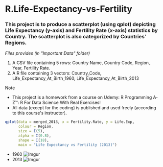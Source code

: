 # R.Life-Expectancy-vs-Fertility

### This project is to produce a scatterplot (using qplot) depicting Life Expectancy (y-axis) and Fertility Rate (x-axis) statistics by Country. The scatterplot is also categorized by Countries' Regions.

_Files provides (in "Important Data" folder)_
1. A CSV file containing 5 rows: Country Name, Country Code, Region, Year, Fertility Rate.
2. A R file containing 3 vectors: Country_Code, Life_Expectancy_At_Birth_1960, Life_Expectancy_At_Birth_2013


> [!NOTE]
> - This project is a homework from a course on Udemy: R Programming A-Z™: R For Data Science With Real Exercises!
> - All data (except for the coding) is published and used freely (according to this course's instructor).


```r
qplot(data = merged_2013, x = Fertility.Rate, y = Life.Exp,
      colour = Region,
      size = I(5),
      alpha = I(0.8),
      shape = I(18),
      main = "Life Expectancy vs Fertility (2013)")
```


- 1960
![Imgur](https://i.imgur.com/QH621Ga.png)
- 2013
![Imgur](https://i.imgur.com/NaPEUWN.png)



